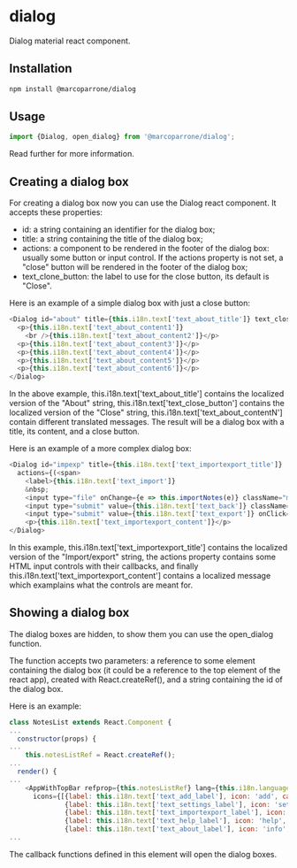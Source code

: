 # dialog

Dialog material react component.

## Installation

```sh
npm install @marcoparrone/dialog
```

## Usage

```js
import {Dialog, open_dialog} from '@marcoparrone/dialog';
```

Read further for more information.

## Creating a dialog box

For creating a dialog box now you can use the Dialog react component. It accepts these properties:

 * id: a string containing an identifier for the dialog box;
 * title: a string containing the title of the dialog box;
 * actions: a component to be rendered in the footer of the dialog box: usually some button or input control. If the actions property is not set, a "close" button will be rendered in the footer of the dialog box;
 * text_clone_button: the label to use for the close button, its default is "Close".

Here is an example of a simple dialog box with just a close button:

```js
<Dialog id="about" title={this.i18n.text['text_about_title']} text_close_button={this.i18n.text['text_close_button']} >
  <p>{this.i18n.text['text_about_content1']}
    <br />{this.i18n.text['text_about_content2']}</p>
  <p>{this.i18n.text['text_about_content3']}</p>
  <p>{this.i18n.text['text_about_content4']}</p>
  <p>{this.i18n.text['text_about_content5']}</p>
  <p>{this.i18n.text['text_about_content6']}</p>
</Dialog>
```

In the above example, this.i18n.text['text_about_title'] contains the localized version of the "About" string, this.i18n.text['text_close_button'] contains the localized version of the "Close" string, this.i18n.text['text_about_contentN'] contain different translated messages. The result will be a dialog box with a title, its content, and a close button.

Here is an example of a more complex dialog box:

```js
<Dialog id="impexp" title={this.i18n.text['text_importexport_title']}
  actions={(<span>
    <label>{this.i18n.text['text_import']}
    &nbsp;
    <input type="file" onChange={e => this.importNotes(e)} className="mdc-button mdc-dialog__button" data-mdc-dialog-action="yes" /></label>
    <input type="submit" value={this.i18n.text['text_back']} className="mdc-button mdc-dialog__button" data-mdc-dialog-action="yes" />
    <input type="submit" value={this.i18n.text['text_export']} onClick={event => this.exportNotes()} className="mdc-button mdc-dialog__button" data-mdc-dialog-action="yes" /></span>)} >
    <p>{this.i18n.text['text_importexport_content']}</p>
</Dialog>
```

In this example, this.i18n.text['text_importexport_title'] contains the localized version of the "Import/export" string, the actions property contains some HTML input controls with their callbacks, and finally this.i18n.text['text_importexport_content'] contains a localized message which examplains what the controls are meant for.

## Showing a dialog box

The dialog boxes are hidden, to show them you can use the open_dialog function.

The function accepts two parameters: a reference to some element containing the dialog box (it could be a reference to the top element of the react app), created with React.createRef(), and a string containing the id of the dialog box.

Here is an example:

```js
class NotesList extends React.Component {
...
  constructor(props) {
...
    this.notesListRef = React.createRef();
...
  render() {
...
    <AppWithTopBar refprop={this.notesListRef} lang={this.i18n.language} appname={this.i18n.text['text_appname']}
      icons={[{label: this.i18n.text['text_add_label'], icon: 'add', callback: () => this.addNote()},
              {label: this.i18n.text['text_settings_label'], icon: 'settings', callback: () => open_dialog(this.notesListRef, 'settings')},
              {label: this.i18n.text['text_importexport_label'], icon: 'import_export', callback: () => open_dialog(this.notesListRef, 'impexp')},
              {label: this.i18n.text['text_help_label'], icon: 'help', callback: () => open_dialog(this.notesListRef, 'help')},
              {label: this.i18n.text['text_about_label'], icon: 'info', callback: () =>  open_dialog(this.notesListRef, 'about')}]} >
...
```

The callback functions defined in this element will open the dialog boxes.